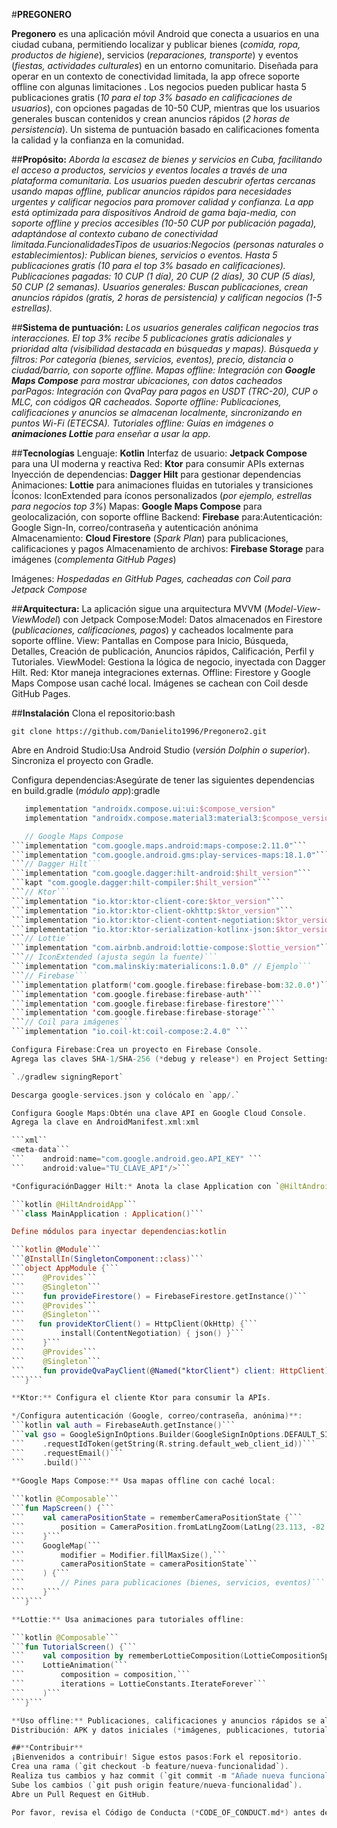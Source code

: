 #**PREGONERO**

**Pregonero** es una aplicación móvil Android que conecta a usuarios en una ciudad cubana, permitiendo localizar y publicar bienes (*comida, ropa, productos de higiene*), servicios (*reparaciones, transporte*) y eventos (*fiestas, actividades culturales*) en un entorno comunitario. Diseñada para operar en un contexto de conectividad limitada, la app ofrece soporte offline con algunas limitaciones . Los negocios pueden publicar hasta 5 publicaciones gratis (*10 para el top 3% basado en calificaciones de usuarios*), con opciones pagadas de 10-50 CUP, mientras que los usuarios generales buscan contenidos y crean anuncios rápidos (*2 horas de persistencia*). Un sistema de puntuación basado en calificaciones fomenta la calidad y la confianza en la comunidad.

##**Propósito:**
*Aborda la escasez de bienes y servicios en Cuba, facilitando el acceso a productos, servicios y eventos locales a través de una plataforma comunitaria. Los usuarios pueden descubrir ofertas cercanas usando mapas offline, publicar anuncios rápidos para necesidades urgentes y calificar negocios para promover calidad y confianza. La app está optimizada para dispositivos Android de gama baja-media, con soporte offline y precios accesibles (10-50 CUP por publicación pagada), adaptándose al contexto cubano de conectividad limitada.FuncionalidadesTipos de usuarios:Negocios (personas naturales o establecimientos): Publican bienes, servicios o eventos. Hasta 5 publicaciones gratis (10 para el top 3% basado en calificaciones). Publicaciones pagadas: 10 CUP (1 día), 20 CUP (2 días), 30 CUP (5 días), 50 CUP (2 semanas).
Usuarios generales: Buscan publicaciones, crean anuncios rápidos (gratis, 2 horas de persistencia) y califican negocios (1-5 estrellas).*

##**Sistema de puntuación:** 
*Los usuarios generales califican negocios tras interacciones. El top 3% recibe 5 publicaciones gratis adicionales y prioridad alta (visibilidad destacada en búsquedas y mapas).
Búsqueda y filtros: Por categoría (bienes, servicios, eventos), precio, distancia o ciudad/barrio, con soporte offline.
Mapas offline: Integración con **Google Maps Compose** para mostrar ubicaciones, con datos cacheados parPagos: Integración con QvaPay para pagos en USDT (TRC-20), CUP o MLC, con códigos QR cacheados.
Soporte offline: Publicaciones, calificaciones y anuncios se almacenan localmente, sincronizando en puntos Wi-Fi (ETECSA).
Tutoriales offline: Guías en imágenes o **animaciones Lottie** para enseñar a usar la app.*

##**Tecnologías** 
Lenguaje: **Kotlin**
Interfaz de usuario: **Jetpack Compose** para una UI moderna y reactiva
Red: **Ktor** para consumir APIs externas
Inyección de dependencias: **Dagger Hilt** para gestionar dependencias
Animaciones: **Lottie** para animaciones fluidas en tutoriales y transiciones
Íconos: IconExtended para íconos personalizados (*por ejemplo, estrellas para negocios top 3%*)
Mapas: **Google Maps Compose** para geolocalización, con soporte offline
Backend: **Firebase** para:Autenticación: Google Sign-In, correo/contraseña y autenticación anónima
Almacenamiento: **Cloud Firestore** (*Spark Plan*) para publicaciones, calificaciones y pagos
Almacenamiento de archivos: **Firebase Storage** para imágenes (*complementa GitHub Pages*)

Imágenes: *Hospedadas en GitHub Pages, cacheadas con Coil para Jetpack Compose*

##**Arquitectura:**
La aplicación sigue una arquitectura MVVM (*Model-View-ViewModel*) con Jetpack Compose:Model: Datos almacenados en Firestore (*publicaciones, calificaciones, pagos*) y cacheados localmente para soporte offline.
View: Pantallas en Compose para Inicio, Búsqueda, Detalles, Creación de publicación, Anuncios rápidos, Calificación, Perfil y Tutoriales.
ViewModel: Gestiona la lógica de negocio, inyectada con Dagger Hilt.
Red: Ktor maneja integraciones externas.
Offline: Firestore y Google Maps Compose usan caché local. Imágenes se cachean con Coil desde GitHub Pages.

##**Instalación**
Clona el repositorio:bash

```git clone https://github.com/Danielito1996/Pregonero2.git```

Abre en Android Studio:Usa Android Studio (*versión Dolphin o superior*).
Sincroniza el proyecto con Gradle.

Configura dependencias:Asegúrate de tener las siguientes dependencias en build.gradle (*módulo app*):gradle


```kotlin // Jetpack Compose
   implementation "androidx.compose.ui:ui:$compose_version"
   implementation "androidx.compose.material3:material3:$compose_version"

   // Google Maps Compose
```implementation "com.google.maps.android:maps-compose:2.11.0"```
```implementation "com.google.android.gms:play-services-maps:18.1.0"```
```// Dagger Hilt```
```implementation "com.google.dagger:hilt-android:$hilt_version"```
```kapt "com.google.dagger:hilt-compiler:$hilt_version"```
```// Ktor```
```implementation "io.ktor:ktor-client-core:$ktor_version"```
```implementation "io.ktor:ktor-client-okhttp:$ktor_version"```
```implementation "io.ktor:ktor-client-content-negotiation:$ktor_version"```
```implementation "io.ktor:ktor-serialization-kotlinx-json:$ktor_version"```
```// Lottie```
```implementation "com.airbnb.android:lottie-compose:$lottie_version"```
```// IconExtended (ajusta según la fuente)```
```implementation "com.malinskiy:materialicons:1.0.0" // Ejemplo```
```// Firebase```
```implementation platform('com.google.firebase:firebase-bom:32.0.0')```
```implementation 'com.google.firebase:firebase-auth'```
```implementation 'com.google.firebase:firebase-firestore'```
```implementation 'com.google.firebase:firebase-storage'```
```// Coil para imágenes```
```implementation "io.coil-kt:coil-compose:2.4.0" ```

Configura Firebase:Crea un proyecto en Firebase Console.
Agrega las claves SHA-1/SHA-256 (*debug y release*) en Project Settings > Your Apps:bash

`./gradlew signingReport`

Descarga google-services.json y colócalo en `app/.`

Configura Google Maps:Obtén una clave API en Google Cloud Console.
Agrega la clave en AndroidManifest.xml:xml

```xml``
<meta-data```
```    android:name="com.google.android.geo.API_KEY" ```
```    android:value="TU_CLAVE_API"/>```

*ConfiguraciónDagger Hilt:* Anota la clase Application con `@HiltAndroidApp:kotlin`

```kotlin @HiltAndroidApp```
```class MainApplication : Application()```

Define módulos para inyectar dependencias:kotlin

```kotlin @Module```
```@InstallIn(SingletonComponent::class)```
```object AppModule {```
```    @Provides```
```    @Singleton```
```    fun provideFirestore() = FirebaseFirestore.getInstance()```
```    @Provides```
```    @Singleton```
```   fun provideKtorClient() = HttpClient(OkHttp) {```
```        install(ContentNegotiation) { json() }```
```    }```
```    @Provides```
```    @Singleton```
```    fun provideQvaPayClient(@Named("ktorClient") client: HttpClient) = QvaPayClient(client)```
```}```

**Ktor:** Configura el cliente Ktor para consumir la APIs.

*/Configura autenticación (Google, correo/contraseña, anónima)**:
```kotlin val auth = FirebaseAuth.getInstance()```
```val gso = GoogleSignInOptions.Builder(GoogleSignInOptions.DEFAULT_SIGN_IN)```
```    .requestIdToken(getString(R.string.default_web_client_id))```
```    .requestEmail()```
```    .build()```
    
**Google Maps Compose:** Usa mapas offline con caché local:

```kotlin @Composable```
```fun MapScreen() {```
```    val cameraPositionState = rememberCameraPositionState {```
```        position = CameraPosition.fromLatLngZoom(LatLng(23.113, -82.366), 10f)```
```    }```
```    GoogleMap(```
```        modifier = Modifier.fillMaxSize(),```
```        cameraPositionState = cameraPositionState```
```    ) {```
```        // Pines para publicaciones (bienes, servicios, eventos)```
```    }```
```}```

**Lottie:** Usa animaciones para tutoriales offline:

```kotlin @Composable```
```fun TutorialScreen() {```
```    val composition by rememberLottieComposition(LottieCompositionSpec.RawRes(R.raw.tutorial_animation))```
```    LottieAnimation(```
```        composition = composition,```
```        iterations = LottieConstants.IterateForever```
```    )```
```}```

**Uso offline:** Publicaciones, calificaciones y anuncios rápidos se almacenan en Firestore cache. Imágenes se cachean con Coil desde GitHub Pages o Firebase Storage.
Distribución: APK y datos iniciales (*imágenes, publicaciones, tutoriales*) se distribuyen vía Apklis o "paquete semanal" (USB) para minimizar descargas.

##**Contribuir**
¡Bienvenidos a contribuir! Sigue estos pasos:Fork el repositorio.
Crea una rama (`git checkout -b feature/nueva-funcionalidad`).
Realiza tus cambios y haz commit (`git commit -m "Añade nueva funcionalidad"`).
Sube los cambios (`git push origin feature/nueva-funcionalidad`).
Abre un Pull Request en GitHub.

Por favor, revisa el Código de Conducta (*CODE_OF_CONDUCT.md*) antes de contribuir.LicenciaEste proyecto está bajo la licencia MIT (*LICENSE*). Consulta el archivo LICENSE para más detalles.
